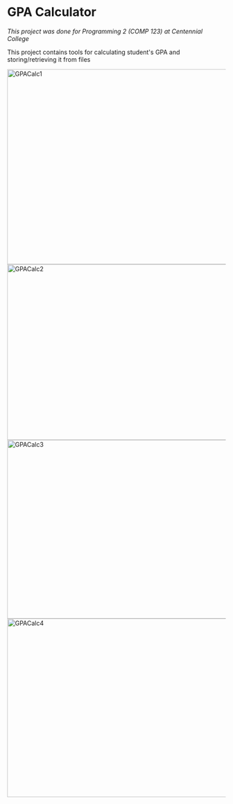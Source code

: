 # GPA Calculator

*This project was done for Programming 2 (COMP 123) at Centennial College*

This project contains tools for calculating student's GPA and storing/retrieving it from files

<img width="800" height="450" alt="GPACalc1" src="https://github.com/user-attachments/assets/52d2d8b5-b4f6-408b-8c62-e26c205fb9ab" />
<img width="779" height="405" alt="GPACalc2" src="https://github.com/user-attachments/assets/1c87f2cb-c949-4ff6-8cf6-1f1abfc9a56b" />
<img width="783" height="412" alt="GPACalc3" src="https://github.com/user-attachments/assets/2bbc5d64-bbf3-4e50-9666-f353d55910d8" />
<img width="784" height="412" alt="GPACalc4" src="https://github.com/user-attachments/assets/d8d8a7ce-2158-4b87-b8ce-78b4ec611196" />
